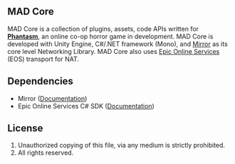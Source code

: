 ## MAD Core
MAD Core is a collection of plugins, assets, code APIs written for **[Phantasm](https://www.madkev.com/phantasm)**, an online co-op horror game in development. MAD Core is developed with Unity Engine, C#/.NET framework (Mono), and [Mirror](https://github.com/vis2k/Mirror) as its core level Networking Library. MAD Core also uses [Epic Online Services](https://dev.epicgames.com/en-US/services) (EOS) transport for NAT.

## Dependencies
- Mirror ([Documentation](https://mirror-networking.gitbook.io/docs/))
- Epic Online Services C# SDK ([Documentation](https://dev.epicgames.com/docs/services/en-US/index.html))

## License
1. Unauthorized copying of this file, via any medium is strictly prohibited.
2. All rights reserved.
